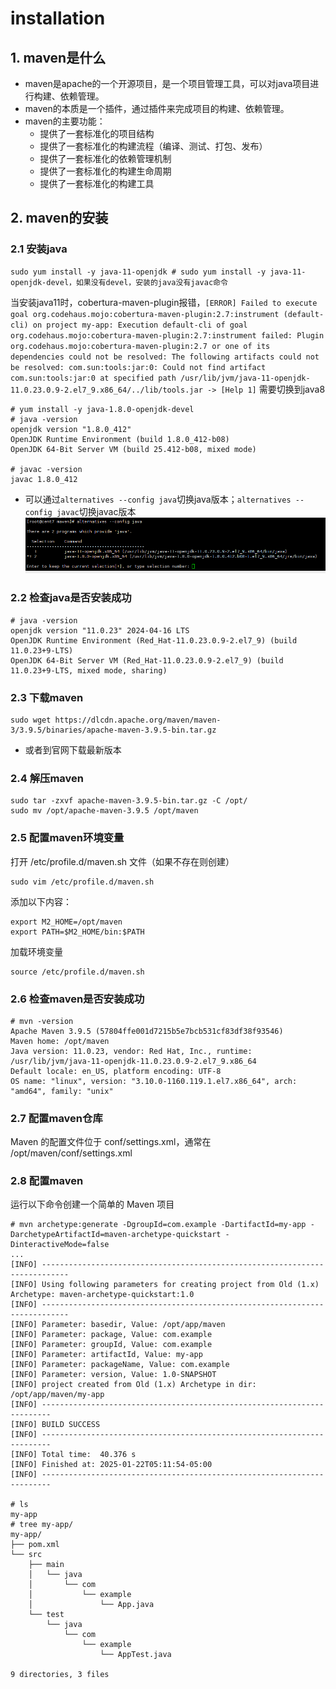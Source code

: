 # installation

## 1. maven是什么
* maven是apache的一个开源项目，是一个项目管理工具，可以对java项目进行构建、依赖管理。
* maven的本质是一个插件，通过插件来完成项目的构建、依赖管理。
* maven的主要功能：
    * 提供了一套标准化的项目结构
    * 提供了一套标准化的构建流程（编译、测试、打包、发布）
    * 提供了一套标准化的依赖管理机制
    * 提供了一套标准化的构建生命周期
    * 提供了一套标准化的构建工具

## 2. maven的安装

### 2.1 安装java
```
sudo yum install -y java-11-openjdk # sudo yum install -y java-11-openjdk-devel，如果没有devel，安装的java没有javac命令
```
当安装java11时，cobertura-maven-plugin报错，`[ERROR] Failed to execute goal org.codehaus.mojo:cobertura-maven-plugin:2.7:instrument (default-cli) on project my-app: Execution default-cli of goal org.codehaus.mojo:cobertura-maven-plugin:2.7:instrument failed: Plugin org.codehaus.mojo:cobertura-maven-plugin:2.7 or one of its dependencies could not be resolved: The following artifacts could not be resolved: com.sun:tools:jar:0: Could not find artifact com.sun:tools:jar:0 at specified path /usr/lib/jvm/java-11-openjdk-11.0.23.0.9-2.el7_9.x86_64/../lib/tools.jar -> [Help 1]`
需要切换到java8
```
# yum install -y java-1.8.0-openjdk-devel
# java -version
openjdk version "1.8.0_412"
OpenJDK Runtime Environment (build 1.8.0_412-b08)
OpenJDK 64-Bit Server VM (build 25.412-b08, mixed mode)

# javac -version
javac 1.8.0_412
```
* 可以通过`alternatives --config java`切换java版本；`alternatives --config javac`切换javac版本
![alt text](dc2029de-c414-4cf4-9d1a-d119073501fd.png)

### 2.2 检查java是否安装成功
```
# java -version
openjdk version "11.0.23" 2024-04-16 LTS
OpenJDK Runtime Environment (Red_Hat-11.0.23.0.9-2.el7_9) (build 11.0.23+9-LTS)
OpenJDK 64-Bit Server VM (Red_Hat-11.0.23.0.9-2.el7_9) (build 11.0.23+9-LTS, mixed mode, sharing)
```


### 2.3 下载maven
```
sudo wget https://dlcdn.apache.org/maven/maven-3/3.9.5/binaries/apache-maven-3.9.5-bin.tar.gz
```
* 或者到官网下载最新版本

### 2.4 解压maven
```
sudo tar -zxvf apache-maven-3.9.5-bin.tar.gz -C /opt/
sudo mv /opt/apache-maven-3.9.5 /opt/maven
```


### 2.5 配置maven环境变量
打开 /etc/profile.d/maven.sh 文件（如果不存在则创建）
```
sudo vim /etc/profile.d/maven.sh
```

添加以下内容：
```
export M2_HOME=/opt/maven
export PATH=$M2_HOME/bin:$PATH
```

加载环境变量
```
source /etc/profile.d/maven.sh
```

### 2.6 检查maven是否安装成功
```
# mvn -version
Apache Maven 3.9.5 (57804ffe001d7215b5e7bcb531cf83df38f93546)
Maven home: /opt/maven
Java version: 11.0.23, vendor: Red Hat, Inc., runtime: /usr/lib/jvm/java-11-openjdk-11.0.23.0.9-2.el7_9.x86_64
Default locale: en_US, platform encoding: UTF-8
OS name: "linux", version: "3.10.0-1160.119.1.el7.x86_64", arch: "amd64", family: "unix"
```

### 2.7 配置maven仓库
Maven 的配置文件位于 conf/settings.xml，通常在 /opt/maven/conf/settings.xml



### 2.8 配置maven
运行以下命令创建一个简单的 Maven 项目
```
# mvn archetype:generate -DgroupId=com.example -DartifactId=my-app -DarchetypeArtifactId=maven-archetype-quickstart -DinteractiveMode=false
...
[INFO] ----------------------------------------------------------------------------
[INFO] Using following parameters for creating project from Old (1.x) Archetype: maven-archetype-quickstart:1.0
[INFO] ----------------------------------------------------------------------------
[INFO] Parameter: basedir, Value: /opt/app/maven
[INFO] Parameter: package, Value: com.example
[INFO] Parameter: groupId, Value: com.example
[INFO] Parameter: artifactId, Value: my-app
[INFO] Parameter: packageName, Value: com.example
[INFO] Parameter: version, Value: 1.0-SNAPSHOT
[INFO] project created from Old (1.x) Archetype in dir: /opt/app/maven/my-app
[INFO] ------------------------------------------------------------------------
[INFO] BUILD SUCCESS
[INFO] ------------------------------------------------------------------------
[INFO] Total time:  40.376 s
[INFO] Finished at: 2025-01-22T05:11:54-05:00
[INFO] ------------------------------------------------------------------------

# ls
my-app
# tree my-app/
my-app/
├── pom.xml
└── src
    ├── main
    │   └── java
    │       └── com
    │           └── example
    │               └── App.java
    └── test
        └── java
            └── com
                └── example
                    └── AppTest.java

9 directories, 3 files
```

